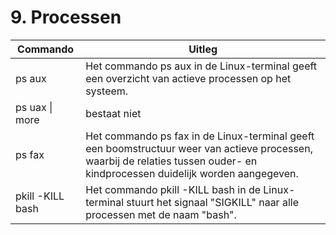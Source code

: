 # 9. Processen

Commando | Uitleg
--- | ---
ps aux | Het commando ps aux in de Linux-terminal geeft een overzicht van actieve processen op het systeem. 
ps uax \| more | bestaat niet
ps fax | Het commando ps fax in de Linux-terminal geeft een boomstructuur weer van actieve processen, waarbij de relaties tussen ouder- en kindprocessen duidelijk worden aangegeven.
pkill -KILL bash | Het commando pkill -KILL bash in de Linux-terminal stuurt het signaal "SIGKILL" naar alle processen met de naam "bash".